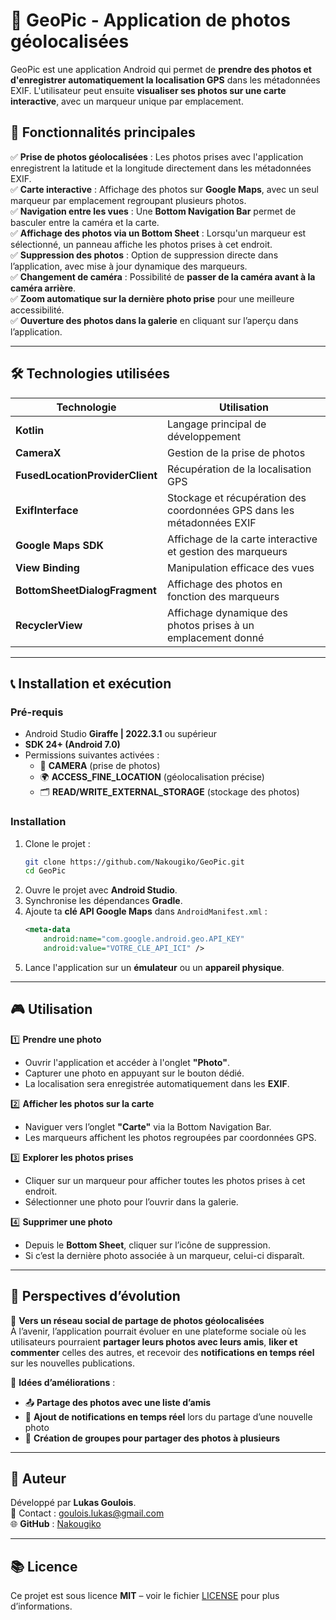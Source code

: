# 📸 GeoPic - Application de photos géolocalisées  

GeoPic est une application Android qui permet de **prendre des photos et d'enregistrer automatiquement la localisation GPS** dans les métadonnées EXIF. L'utilisateur peut ensuite **visualiser ses photos sur une carte interactive**, avec un marqueur unique par emplacement.

## 📌 **Fonctionnalités principales**  

✅ **Prise de photos géolocalisées** : Les photos prises avec l'application enregistrent la latitude et la longitude directement dans les métadonnées EXIF.  
✅ **Carte interactive** : Affichage des photos sur **Google Maps**, avec un seul marqueur par emplacement regroupant plusieurs photos.  
✅ **Navigation entre les vues** : Une **Bottom Navigation Bar** permet de basculer entre la caméra et la carte.  
✅ **Affichage des photos via un Bottom Sheet** : Lorsqu'un marqueur est sélectionné, un panneau affiche les photos prises à cet endroit.  
✅ **Suppression des photos** : Option de suppression directe dans l’application, avec mise à jour dynamique des marqueurs.  
✅ **Changement de caméra** : Possibilité de **passer de la caméra avant à la caméra arrière**.  
✅ **Zoom automatique sur la dernière photo prise** pour une meilleure accessibilité.  
✅ **Ouverture des photos dans la galerie** en cliquant sur l’aperçu dans l’application.  

---

## 🛠️ **Technologies utilisées**  

| Technologie | Utilisation |
|-------------|------------|
| **Kotlin** | Langage principal de développement |
| **CameraX** | Gestion de la prise de photos |
| **FusedLocationProviderClient** | Récupération de la localisation GPS |
| **ExifInterface** | Stockage et récupération des coordonnées GPS dans les métadonnées EXIF |
| **Google Maps SDK** | Affichage de la carte interactive et gestion des marqueurs |
| **View Binding** | Manipulation efficace des vues |
| **BottomSheetDialogFragment** | Affichage des photos en fonction des marqueurs |
| **RecyclerView** | Affichage dynamique des photos prises à un emplacement donné |

---

## 📞 **Installation et exécution**  

### **Pré-requis**  
- Android Studio **Giraffe | 2022.3.1** ou supérieur  
- **SDK 24+ (Android 7.0)**  
- Permissions suivantes activées :  
  - 🎥 **CAMERA** (prise de photos)  
  - 🌍 **ACCESS_FINE_LOCATION** (géolocalisation précise)  
  - 🗂 **READ/WRITE_EXTERNAL_STORAGE** (stockage des photos)  

### **Installation**  
1. Clone le projet :  
   ```bash
   git clone https://github.com/Nakougiko/GeoPic.git
   cd GeoPic
   ```
2. Ouvre le projet avec **Android Studio**.  
3. Synchronise les dépendances **Gradle**.  
4. Ajoute ta **clé API Google Maps** dans `AndroidManifest.xml` :
   ```xml
   <meta-data
       android:name="com.google.android.geo.API_KEY"
       android:value="VOTRE_CLE_API_ICI" />
   ```
5. Lance l'application sur un **émulateur** ou un **appareil physique**.

---

## 🎮 **Utilisation**  

1️⃣ **Prendre une photo**  
- Ouvrir l'application et accéder à l'onglet **"Photo"**.  
- Capturer une photo en appuyant sur le bouton dédié.  
- La localisation sera enregistrée automatiquement dans les **EXIF**.  

2️⃣ **Afficher les photos sur la carte**  
- Naviguer vers l’onglet **"Carte"** via la Bottom Navigation Bar.  
- Les marqueurs affichent les photos regroupées par coordonnées GPS.  

3️⃣ **Explorer les photos prises**  
- Cliquer sur un marqueur pour afficher toutes les photos prises à cet endroit.  
- Sélectionner une photo pour l’ouvrir dans la galerie.  

4️⃣ **Supprimer une photo**  
- Depuis le **Bottom Sheet**, cliquer sur l’icône de suppression.  
- Si c’est la dernière photo associée à un marqueur, celui-ci disparaît.  

---

## 🚀 **Perspectives d’évolution**  

🎯 **Vers un réseau social de partage de photos géolocalisées**  
À l’avenir, l’application pourrait évoluer en une plateforme sociale où les utilisateurs pourraient **partager leurs photos avec leurs amis**, **liker et commenter** celles des autres, et recevoir des **notifications en temps réel** sur les nouvelles publications.  

📌 **Idées d’améliorations** :  
- 📤 **Partage des photos avec une liste d’amis**  
- 🔔 **Ajout de notifications en temps réel** lors du partage d’une nouvelle photo  
- 👥 **Création de groupes pour partager des photos à plusieurs**  

---

## 🌟 **Auteur**  

Développé par **Lukas Goulois**.  
📧 Contact : [goulois.lukas@gmail.com](mailto:goulois.lukas@gmail.com)  
🌐 **GitHub** : [Nakougiko](https://github.com/Nakougiko)  

---

## 📚 **Licence**  

Ce projet est sous licence **MIT** – voir le fichier [LICENSE](LICENSE) pour plus d’informations.
